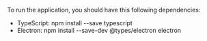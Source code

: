 To run the application, you should have this following dependencies: 
 - TypeScript: npm install --save typescript
 - Electron: npm install --save-dev @types/electron electron
